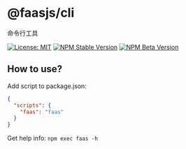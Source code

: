 # @faasjs/cli

命令行工具

[![License: MIT](https://img.shields.io/npm/l/@faasjs/cli.svg)](https://github.com/faasjs/faasjs/blob/master/packages/faasjs/cli/LICENSE)
[![NPM Stable Version](https://img.shields.io/npm/v/@faasjs/cli/stable.svg)](https://www.npmjs.com/package/@faasjs/cli)
[![NPM Beta Version](https://img.shields.io/npm/v/@faasjs/cli/beta.svg)](https://www.npmjs.com/package/@faasjs/cli)

## How to use?

Add script to package.json:

```json
{
  "scripts": {
    "faas": "faas"
  }
}
```

Get help info: `npm exec faas -h`
